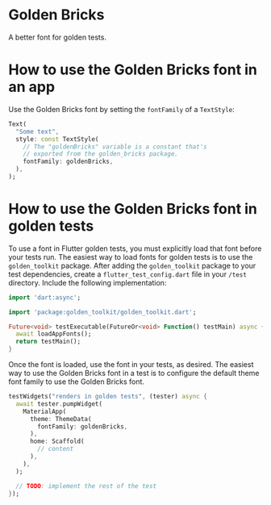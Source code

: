 # Golden Bricks

A better font for golden tests.

# How to use the Golden Bricks font in an app
Use the Golden Bricks font by setting the `fontFamily` of a `TextStyle`:
```dart
Text(
  "Some text",
  style: const TextStyle(
    // The "goldenBricks" variable is a constant that's 
    // exported from the golden_bricks package.
    fontFamily: goldenBricks,
  ),
);
```

# How to use the Golden Bricks font in golden tests
To use a font in Flutter golden tests, you must explicitly load that font before your tests run.
The easiest way to load fonts for golden tests is to use the `golden_toolkit` package. After
adding the `golden_toolkit` package to your test dependencies, create a `flutter_test_config.dart`
file in your `/test` directory. Include the following implementation:

```dart
import 'dart:async';

import 'package:golden_toolkit/golden_toolkit.dart';

Future<void> testExecutable(FutureOr<void> Function() testMain) async {
  await loadAppFonts();
  return testMain();
}
```

Once the font is loaded, use the font in your tests, as desired. The easiest way to use the
Golden Bricks font in a test is to configure the default theme font family to use the Golden Bricks
font.

```dart
testWidgets("renders in golden tests", (tester) async {
  await tester.pumpWidget(
    MaterialApp(  
      theme: ThemeData(
        fontFamily: goldenBricks,
      ),
      home: Scaffold(
        // content
      ),
    ),
  );

  // TODO: implement the rest of the test
});
```